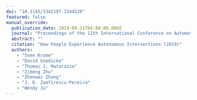 ```yaml
---
doi: "10.1145/3342197.3344520"
featured: false
manual_override:
  publication_date: 2019-09-21T04:00:00.000Z
  journal: "Proceedings of the 11th International Conference on Automotive User Interfaces and Interactive Vehicular Applications"
  abstract: ""
  citation: "How People Experience Autonomous Intersections (2019)"
  authors:
    - "Sven Krome"
    - "David Goedicke"
    - "Thomas J. Matarazzo"
    - "Zimeng Zhu"
    - "Zhenwei Zhang"
    - "J. D. Zamfirescu-Pereira"
    - "Wendy Ju"
---
```


<!-- You can add additional content about this publication here if needed -->

